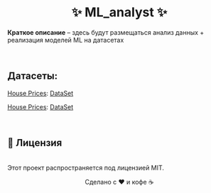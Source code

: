 <h1 align="center">✨ ML_analyst ✨</h1>

<p><strong>Краткое описание</strong> – здесь будут размещаться анализ данных + реализация моделей ML на датасетах</p><br>


<h2>Датасеты:</h2>
<p><a href="https://github.com/vladimir-vova/ML_analyst/tree/main/House%20Prices">House Prices</a>: <a href="https://www.kaggle.com/competitions/house-prices-advanced-regression-techniques">DataSet</a></p>
<p><a href="https://github.com/vladimir-vova/ML_analyst/tree/main/Student%20Performance%20Factors">House Prices</a>: <a href="https://www.kaggle.com/datasets/lainguyn123/student-performance-factors">DataSet</a></p>


<br><h2>📜 Лицензия</h2><br>
Этот проект распространяется под лицензией MIT.<br>

<div align="center"> <p>Сделано с ❤️ и кофе ☕</p> </div>